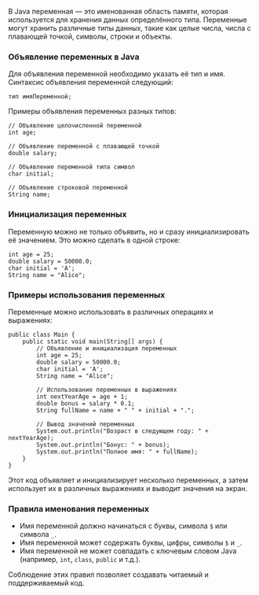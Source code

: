 В Java переменная — это именованная область памяти, которая используется для хранения данных определённого типа. Переменные могут хранить различные типы данных, такие как целые числа, числа с плавающей точкой, символы, строки и объекты.

### Объявление переменных в Java

Для объявления переменной необходимо указать её тип и имя. Синтаксис объявления переменной следующий:

```
тип имяПеременной;
```

Примеры объявления переменных разных типов:

```
// Объявление целочисленной переменной
int age;

// Объявление переменной с плавающей точкой
double salary;

// Объявление переменной типа символ
char initial;

// Объявление строковой переменной
String name;
```

### Инициализация переменных

Переменную можно не только объявить, но и сразу инициализировать её значением. Это можно сделать в одной строке:

```
int age = 25;
double salary = 50000.0;
char initial = 'A';
String name = "Alice";
```

### Примеры использования переменных

Переменные можно использовать в различных операциях и выражениях:

```
public class Main {
    public static void main(String[] args) {
        // Объявление и инициализация переменных
        int age = 25;
        double salary = 50000.0;
        char initial = 'A';
        String name = "Alice";
        
        // Использование переменных в выражениях
        int nextYearAge = age + 1;
        double bonus = salary * 0.1;
        String fullName = name + " " + initial + ".";
        
        // Вывод значений переменных
        System.out.println("Возраст в следующем году: " + nextYearAge);
        System.out.println("Бонус: " + bonus);
        System.out.println("Полное имя: " + fullName);
    }
}
```

Этот код объявляет и инициализирует несколько переменных, а затем использует их в различных выражениях и выводит значения на экран.

### Правила именования переменных

- Имя переменной должно начинаться с буквы, символа `$` или символа `_`.
- Имя переменной может содержать буквы, цифры, символы `$` и `_`.
- Имя переменной не может совпадать с ключевым словом Java (например, `int`, `class`, `public` и т.д.).

Соблюдение этих правил позволяет создавать читаемый и поддерживаемый код.